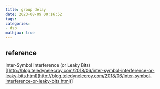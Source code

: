 ```yaml
---
title: group delay
date: 2023-08-09 00:16:52
tags:
categories:
- dsp
mathjax: true
---
```






## reference

Inter-Symbol Interference (or Leaky Bits) [[http://blog.teledynelecroy.com/2018/06/inter-symbol-interference-or-leaky-bits.html](http://blog.teledynelecroy.com/2018/06/inter-symbol-interference-or-leaky-bits.html)]

